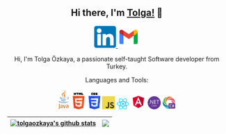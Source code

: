 <link rel="stylesheet" href="style.css">
<div style="text-align:center;">

## **Hi there, I'm [Tolga!](https://www.instagram.com/tolgaozkaya_/) :wave:** 

<a href="www.linkedin.com/in/tolga-özkaya-028198208">
<img height="50" src="img/linkedin.png">
<a href="mailto:tolgaozkaya.2002@gmail.com" target="_blank" rel="nofollow">
 <img height="50" alt="gmail" src="img/gmail.png" /></a>
</a>
</a>

Hi, I'm Tolga Özkaya, a passionate self-taught Software developer from Turkey.


Languages and Tools:

<img height="45" src="img/java.png">
<img height="38" src="img/html5.png">
<img height="38" src="img/css3.png">
<img height="30" src="img/javascript.png">
<img height="25" src="img/react.png">
<img height="35" src="img/angular.svg">
<img height="30" src="img/dotnetcore.svg">
<img height="30" src="img/csharp.png">

<br>

| <a href="https://github.com/tolgaozkaya/github-readme-stats"><img align="center" src="https://github-readme-stats.vercel.app/api?username=tolgaozkaya&show_icons=true&include_all_commits=true&theme=default&hide_border=true" alt="tolgaozkaya's github stats" /></a> | <a href="https://github.com/tolgaozkaya/github-readme-stats"><img align="center" src="https://github-readme-stats.vercel.app/api/top-langs/?username=tolgaozkaya&layout=compact&theme=deafult&hide_border=true" /></a> |
| ------------- | ------------- |
